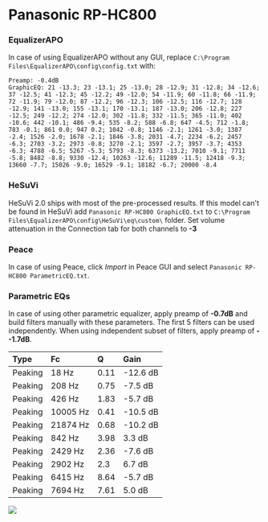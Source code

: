 # Panasonic RP-HC800

### EqualizerAPO
In case of using EqualizerAPO without any GUI, replace `C:\Program Files\EqualizerAPO\config\config.txt`
with:
```
Preamp: -0.4dB
GraphicEQ: 21 -13.3; 23 -13.1; 25 -13.0; 28 -12.9; 31 -12.8; 34 -12.6; 37 -12.5; 41 -12.3; 45 -12.2; 49 -12.0; 54 -11.9; 60 -11.8; 66 -11.9; 72 -11.9; 79 -12.0; 87 -12.2; 96 -12.3; 106 -12.5; 116 -12.7; 128 -12.9; 141 -13.0; 155 -13.1; 170 -13.1; 187 -13.0; 206 -12.8; 227 -12.5; 249 -12.2; 274 -12.0; 302 -11.8; 332 -11.5; 365 -11.0; 402 -10.6; 442 -10.1; 486 -9.4; 535 -8.2; 588 -6.8; 647 -4.5; 712 -1.8; 783 -0.1; 861 0.0; 947 0.2; 1042 -0.8; 1146 -2.1; 1261 -3.0; 1387 -2.4; 1526 -2.0; 1678 -2.1; 1846 -3.8; 2031 -4.7; 2234 -6.2; 2457 -6.3; 2703 -3.2; 2973 -0.8; 3270 -2.1; 3597 -2.7; 3957 -3.7; 4353 -6.3; 4788 -6.5; 5267 -5.3; 5793 -8.3; 6373 -13.2; 7010 -9.1; 7711 -5.8; 8482 -8.8; 9330 -12.4; 10263 -12.6; 11289 -11.5; 12418 -9.3; 13660 -7.7; 15026 -9.0; 16529 -9.1; 18182 -6.7; 20000 -8.4
```

### HeSuVi
HeSuVi 2.0 ships with most of the pre-processed results. If this model can't be found in HeSuVi add
`Panasonic RP-HC800 GraphicEQ.txt` to `C:\Program Files\EqualizerAPO\config\HeSuVi\eq\custom\` folder.
Set volume attenuation in the Connection tab for both channels to **-3**

### Peace
In case of using Peace, click *Import* in Peace GUI and select `Panasonic RP-HC800 ParametricEQ.txt`.

### Parametric EQs
In case of using other parametric equalizer, apply preamp of **-0.7dB** and build filters manually
with these parameters. The first 5 filters can be used independently.
When using independent subset of filters, apply preamp of **--1.7dB**.

| Type    | Fc       |    Q | Gain     |
|:--------|:---------|:-----|:---------|
| Peaking | 18 Hz    | 0.11 | -12.6 dB |
| Peaking | 208 Hz   | 0.75 | -7.5 dB  |
| Peaking | 426 Hz   | 1.83 | -5.7 dB  |
| Peaking | 10005 Hz | 0.41 | -10.5 dB |
| Peaking | 21874 Hz | 0.68 | -10.2 dB |
| Peaking | 842 Hz   | 3.98 | 3.3 dB   |
| Peaking | 2429 Hz  | 2.36 | -7.6 dB  |
| Peaking | 2902 Hz  | 2.3  | 6.7 dB   |
| Peaking | 6415 Hz  | 8.64 | -5.7 dB  |
| Peaking | 7694 Hz  | 7.61 | 5.0 dB   |

![](https://raw.githubusercontent.com/jaakkopasanen/AutoEq/master/results/rtings/rtings/Panasonic%20RP-HC800/Panasonic%20RP-HC800.png)
